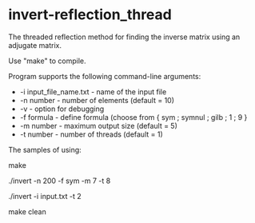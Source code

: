 # invert-reflection_thread
The threaded reflection method for finding the inverse matrix using an adjugate matrix.

Use "make" to compile.

Program supports the following command-line arguments:
  * -i input_file_name.txt - name of the input file
  * -n number - number of elements (default = 10)
  * -v - option for debugging
  * -f formula - define formula (choose from { sym ; symnul ; gilb ; 1 ; 9 }
  * -m number - maximum output size (default = 5)
  * -t number - number of threads (default = 1)
  
  The samples of using:
  
  make
  
  ./invert -n 200 -f sym -m 7 -t 8
  
  ./invert -i input.txt -t 2
  
  make clean
